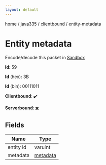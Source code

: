 ```yaml
---
layout: default
---
```


[home](/)  /  [java335](/protocol/java335)  /  [clientbound](/protocol/java335/clientbound)  /  entity-metadata

# Entity metadata

Encode/decode this packet in [Sandbox](../../../sandbox/java335#clientbound.entity_metadata)

**Id**: 59

**Id** (hex): 3B

**Id** (bin): 00111011

**Clientbound**: ✔️

**Serverbound**: ✖️

## Fields

Name | Type
---|---
entity id | varuint
metadata | [metadata](/protocol/java335/metadata)
